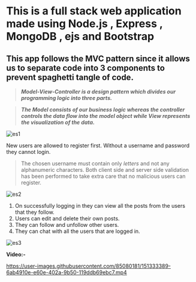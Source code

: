 # This is a full stack web application made using **Node.js** , **Express** , **MongoDB** , **ejs** and **Bootstrap**



## This app follows the MVC pattern since it allows us to separate code into 3 components to prevent spaghetti tangle of code.



>***Model-View-Controller is a design pattern which divides our programming logic into three parts.***


>***The *Model* consists of our business logic whereas the controller controls the data flow into the model object while *View* represents the visualization of the data.***


![es1](https://user-images.githubusercontent.com/85080181/151331405-d5a20d64-8684-4586-8cea-fd0fa3b234f1.PNG)

New users are allowed to register first. Without a username and password they cannot login. 

>The chosen username must contain only *letters* and not any alphanumeric characters. 
>Both client side and server side validation has been performed to take extra care that no malicious users can register.

![es2](https://user-images.githubusercontent.com/85080181/151333254-b80e5eff-c2b0-44eb-8160-f1852eb0799c.PNG)


1) On successfully logging in they can view all the posts from the users that they follow.
2) Users can edit and delete their own posts.
3) They can follow and unfollow other users.
4) They can chat with all the users that are logged in.

![es3](https://user-images.githubusercontent.com/85080181/151332924-cb45ba71-706c-4075-b9e1-f824d1b31f45.PNG)


**Video:-** 


https://user-images.githubusercontent.com/85080181/151333389-6ab4910e-e60e-402a-9b50-119ddb69ebc7.mp4



